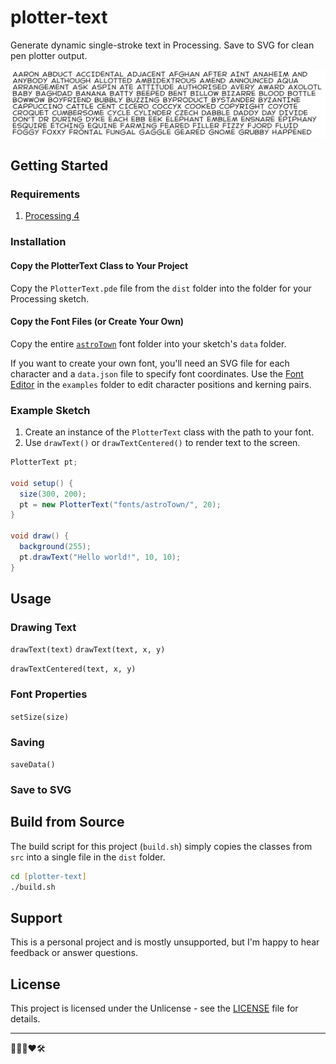 # plotter-text

Generate dynamic single-stroke text in Processing. Save to SVG for clean pen plotter output.

![banner](banner.png)

## Getting Started

### Requirements

1. [Processing 4](https://processing.org/download/)

### Installation

#### Copy the PlotterText Class to Your Project

Copy the `PlotterText.pde` file from the `dist` folder into the folder for your Processing sketch.

#### Copy the Font Files (or Create Your Own)

Copy the entire [`astroTown`](/fonts/astroTown/) font folder into your sketch's `data` folder.

If you want to create your own font, you'll need an SVG file for each character and a `data.json` file to specify font coordinates. Use the [Font Editor](examples/FontEditor/) in the `examples` folder to edit character positions and kerning pairs.

### Example Sketch

1. Create an instance of the `PlotterText` class with the path to your font.
2. Use `drawText()` or `drawTextCentered()` to render text to the screen.

```java
PlotterText pt;

void setup() {
  size(300, 200);
  pt = new PlotterText("fonts/astroTown/", 20);
}

void draw() {
  background(255);
  pt.drawText("Hello world!", 10, 10);
}

```

## Usage

### Drawing Text

`drawText(text)`
`drawText(text, x, y)`

`drawTextCentered(text, x, y)`

### Font Properties

`setSize(size)`

### Saving

`saveData()`

### Save to SVG

## Build from Source

The build script for this project (`build.sh`) simply copies the classes from `src` into a single file in the `dist` folder.

```zsh
cd [plotter-text]
./build.sh
```

## Support

This is a personal project and is mostly unsupported, but I'm happy to hear feedback or answer questions.

## License

This project is licensed under the Unlicense - see the [LICENSE](LICENSE) file for details.

---

👨🏻‍🦲❤️🛠
